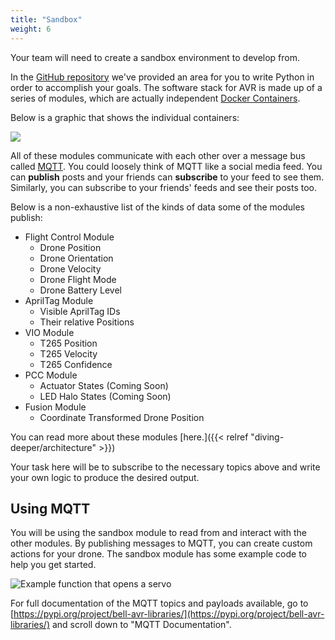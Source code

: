 ```yaml
---
title: "Sandbox"
weight: 6
---
```


Your team will need to create a sandbox environment to develop from.

In the
[GitHub repository](https://github.com/bellflight/AVR-2022/tree/main/VMC/README.md)
we've provided an area for you to write
Python in order to accomplish your goals. The software stack for AVR is
made up of a series of modules, which are actually independent
[Docker Containers](https://www.docker.com/resources/what-container).

Below is a graphic that shows the individual containers:

![](phaseI-Page-2.drawio.png)

All of these modules communicate with each other over a message bus called
[MQTT](http://www.steves-internet-guide.com/mqtt-works/).
You could loosely think of MQTT like a social media feed.
You can **publish** posts and your friends can **subscribe** to your feed to see them.
Similarly, you can subscribe to your friends' feeds and see their posts too.

Below is a non-exhaustive list of the kinds of data some of the modules publish:

- Flight Control Module
  - Drone Position
  - Drone Orientation
  - Drone Velocity
  - Drone Flight Mode
  - Drone Battery Level
- AprilTag Module
  - Visible AprilTag IDs
  - Their relative Positions
- VIO Module
  - T265 Position
  - T265 Velocity
  - T265 Confidence
- PCC Module
  - Actuator States (Coming Soon)
  - LED Halo States (Coming Soon)
- Fusion Module
  - Coordinate Transformed Drone Position

You can read more about these modules [here.]({{< relref "diving-deeper/architecture" >}})

Your task here will be to subscribe to the
necessary topics above and write your own logic to produce the
desired output.

## Using MQTT

You will be using the sandbox module to read from and interact with the other modules. By publishing messages to MQTT, you can create custom actions for your drone. The sandbox module has some example code to help you get started.

![Example function that opens a servo](MQTT-Topic1.png)

For full documentation of the MQTT topics and payloads available, go to
[https://pypi.org/project/bell-avr-libraries/](https://pypi.org/project/bell-avr-libraries/)
and scroll down to "MQTT Documentation".
